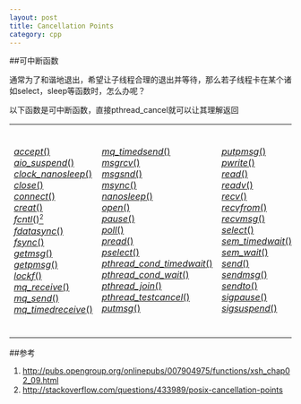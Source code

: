 ```yaml
---
layout: post
title: Cancellation Points
category: cpp
---
```


##可中断函数

通常为了和谐地退出，希望让子线程合理的退出并等待，那么若子线程卡在某个诸如select，sleep等函数时，怎么办呢？

以下函数是可中断函数，直接pthread_cancel就可以让其理解返回

<table cellpadding="3">
<tbody><tr valign="top">
<td align="left">
<p class="tent"><br>
<a href="http://pubs.opengroup.org/onlinepubs/007904975/functions/accept.html"><i>accept</i>()</a><br>
<a href="http://pubs.opengroup.org/onlinepubs/007904975/functions/aio_suspend.html"><i>aio_suspend</i>()</a><br>
<a href="http://pubs.opengroup.org/onlinepubs/007904975/functions/clock_nanosleep.html"><i>clock_nanosleep</i>()</a><br>
<a href="http://pubs.opengroup.org/onlinepubs/007904975/functions/close.html"><i>close</i>()</a><br>
<a href="http://pubs.opengroup.org/onlinepubs/007904975/functions/connect.html"><i>connect</i>()</a><br>
<a href="http://pubs.opengroup.org/onlinepubs/007904975/functions/creat.html"><i>creat</i>()</a><br>
<a href="http://pubs.opengroup.org/onlinepubs/007904975/functions/fcntl.html"><i>fcntl</i>()</a><a href="#tag_foot_2"><sup><small>2</small></sup></a><br>
<a href="http://pubs.opengroup.org/onlinepubs/007904975/functions/fdatasync.html"><i>fdatasync</i>()</a><br>
<a href="http://pubs.opengroup.org/onlinepubs/007904975/functions/fsync.html"><i>fsync</i>()</a><br>
<a href="http://pubs.opengroup.org/onlinepubs/007904975/functions/getmsg.html"><i>getmsg</i>()</a><br>
<a href="http://pubs.opengroup.org/onlinepubs/007904975/functions/getpmsg.html"><i>getpmsg</i>()</a><br>
<a href="http://pubs.opengroup.org/onlinepubs/007904975/functions/lockf.html"><i>lockf</i>()</a><br>
<a href="http://pubs.opengroup.org/onlinepubs/007904975/functions/mq_receive.html"><i>mq_receive</i>()</a><br>
<a href="http://pubs.opengroup.org/onlinepubs/007904975/functions/mq_send.html"><i>mq_send</i>()</a><br>
<a href="http://pubs.opengroup.org/onlinepubs/007904975/functions/mq_timedreceive.html"><i>mq_timedreceive</i>()</a><br>
&nbsp;</p>
</td>
<td align="left">
<p class="tent"><br>
<a href="http://pubs.opengroup.org/onlinepubs/007904975/functions/mq_timedsend.html"><i>mq_timedsend</i>()</a><br>
<a href="http://pubs.opengroup.org/onlinepubs/007904975/functions/msgrcv.html"><i>msgrcv</i>()</a><br>
<a href="http://pubs.opengroup.org/onlinepubs/007904975/functions/msgsnd.html"><i>msgsnd</i>()</a><br>
<a href="http://pubs.opengroup.org/onlinepubs/007904975/functions/msync.html"><i>msync</i>()</a><br>
<a href="http://pubs.opengroup.org/onlinepubs/007904975/functions/nanosleep.html"><i>nanosleep</i>()</a><br>
<a href="http://pubs.opengroup.org/onlinepubs/007904975/functions/open.html"><i>open</i>()</a><br>
<a href="http://pubs.opengroup.org/onlinepubs/007904975/functions/pause.html"><i>pause</i>()</a><br>
<a href="http://pubs.opengroup.org/onlinepubs/007904975/functions/poll.html"><i>poll</i>()</a><br>
<a href="http://pubs.opengroup.org/onlinepubs/007904975/functions/pread.html"><i>pread</i>()</a><br>
<a href="http://pubs.opengroup.org/onlinepubs/007904975/functions/pselect.html"><i>pselect</i>()</a><br>
<a href="http://pubs.opengroup.org/onlinepubs/007904975/functions/pthread_cond_timedwait.html"><i>pthread_cond_timedwait</i>()</a><br>
<a href="http://pubs.opengroup.org/onlinepubs/007904975/functions/pthread_cond_wait.html"><i>pthread_cond_wait</i>()</a><br>
<a href="http://pubs.opengroup.org/onlinepubs/007904975/functions/pthread_join.html"><i>pthread_join</i>()</a><br>
<a href="http://pubs.opengroup.org/onlinepubs/007904975/functions/pthread_testcancel.html"><i>pthread_testcancel</i>()</a><br>
<a href="http://pubs.opengroup.org/onlinepubs/007904975/functions/putmsg.html"><i>putmsg</i>()</a><br>
&nbsp;</p>
</td>
<td align="left">
<p class="tent"><br>
<a href="http://pubs.opengroup.org/onlinepubs/007904975/functions/putpmsg.html"><i>putpmsg</i>()</a><br>
<a href="http://pubs.opengroup.org/onlinepubs/007904975/functions/pwrite.html"><i>pwrite</i>()</a><br>
<a href="http://pubs.opengroup.org/onlinepubs/007904975/functions/read.html"><i>read</i>()</a><br>
<a href="http://pubs.opengroup.org/onlinepubs/007904975/functions/readv.html"><i>readv</i>()</a><br>
<a href="http://pubs.opengroup.org/onlinepubs/007904975/functions/recv.html"><i>recv</i>()</a><br>
<a href="http://pubs.opengroup.org/onlinepubs/007904975/functions/recvfrom.html"><i>recvfrom</i>()</a><br>
<a href="http://pubs.opengroup.org/onlinepubs/007904975/functions/recvmsg.html"><i>recvmsg</i>()</a><br>
<a href="http://pubs.opengroup.org/onlinepubs/007904975/functions/select.html"><i>select</i>()</a><br>
<a href="http://pubs.opengroup.org/onlinepubs/007904975/functions/sem_timedwait.html"><i>sem_timedwait</i>()</a><br>
<a href="http://pubs.opengroup.org/onlinepubs/007904975/functions/sem_wait.html"><i>sem_wait</i>()</a><br>
<a href="http://pubs.opengroup.org/onlinepubs/007904975/functions/send.html"><i>send</i>()</a><br>
<a href="http://pubs.opengroup.org/onlinepubs/007904975/functions/sendmsg.html"><i>sendmsg</i>()</a><br>
<a href="http://pubs.opengroup.org/onlinepubs/007904975/functions/sendto.html"><i>sendto</i>()</a><br>
<a href="http://pubs.opengroup.org/onlinepubs/007904975/functions/sigpause.html"><i>sigpause</i>()</a><br>
<a href="http://pubs.opengroup.org/onlinepubs/007904975/functions/sigsuspend.html"><i>sigsuspend</i>()</a><br>
&nbsp;</p>
</td>
<td align="left">
<p class="tent"><br>
<a href="http://pubs.opengroup.org/onlinepubs/007904975/functions/sigtimedwait.html"><i>sigtimedwait</i>()</a><br>
<a href="http://pubs.opengroup.org/onlinepubs/007904975/functions/sigwait.html"><i>sigwait</i>()</a><br>
<a href="http://pubs.opengroup.org/onlinepubs/007904975/functions/sigwaitinfo.html"><i>sigwaitinfo</i>()</a><br>
<a href="http://pubs.opengroup.org/onlinepubs/007904975/functions/sleep.html"><i>sleep</i>()</a><br>
<a href="http://pubs.opengroup.org/onlinepubs/007904975/functions/system.html"><i>system</i>()</a><br>
<a href="http://pubs.opengroup.org/onlinepubs/007904975/functions/tcdrain.html"><i>tcdrain</i>()</a><br>
<a href="http://pubs.opengroup.org/onlinepubs/007904975/functions/usleep.html"><i>usleep</i>()</a><br>
<a href="http://pubs.opengroup.org/onlinepubs/007904975/functions/wait.html"><i>wait</i>()</a><br>
<a href="http://pubs.opengroup.org/onlinepubs/007904975/functions/waitid.html"><i>waitid</i>()</a><br>
<a href="http://pubs.opengroup.org/onlinepubs/007904975/functions/waitpid.html"><i>waitpid</i>()</a><br>
<a href="http://pubs.opengroup.org/onlinepubs/007904975/functions/write.html"><i>write</i>()</a><br>
<a href="http://pubs.opengroup.org/onlinepubs/007904975/functions/writev.html"><i>writev</i>()</a><br>
&nbsp;</p>
</td>
</tr>
</tbody></table>


##参考
1. <http://pubs.opengroup.org/onlinepubs/007904975/functions/xsh_chap02_09.html>
1. <http://stackoverflow.com/questions/433989/posix-cancellation-points>
